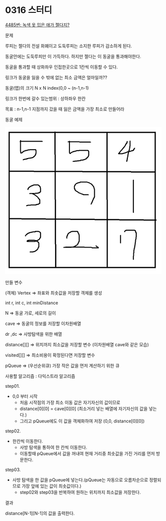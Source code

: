 # 0316 스터디

[4485번: 녹색 옷 입은 애가 젤다지?](https://www.acmicpc.net/problem/4485)

문제 

루피는 젤다의 전설 화폐이고 도둑루피는 소지한 루피가 감소하게 된다.

동굴안에는 도둑루피만 이 가득하다. 하지만 젤다는 이 동굴을 통과해야한다.

동굴을 통과할 때 상화좌우 인접한곳으로 1칸씩 이동할 수 있다.

링크가 동굴을 잃을 수 밖에 없는 최소 금액은 얼마일까??

동굴(맵)의 크기 N x N index(0,0 ~ (n-1,n-1) 

링크가 한번에 갈수 있는범위 : 상하좌우 한칸

목표 :  n-1,n-1 지점까지 갔을 때 잃은 금액을 가장 최소로 만들어라

동굴 예제

![표](README/Untitled.png)

만들 변수

(객체) Vertex ⇒ 좌표와 최솟값을 저장할 객체를 생성

int r, int c, int minDistance

N ⇒ 동굴 가로, 세로의 길이

cave ⇒ 동굴의 정보를 저장할 이차원배열

dr ,dc ⇒ 사방탐색을 위한 배열

distance[][] ⇒ 위치까지 최소값을 저장할 변수 (이차원배열 cave와 같은 모습)

visited[][] ⇒ 최소비용이 확정된다면 저장할 변수

pQueue ⇒ (우선순위큐) 가장 작은 값을 먼저 계산하기 위한 큐

사용할 알고리즘 : 다익스트라 알고리즘 

step01.

- 0,0 부터 시작
    - 처음 시작점의 가장 최소 이동 값은 자기자신의 값이므로
    - distance[0][0] = cave[0][0] (최소거리 넣는 배열에 자기자신의 값을 넣는다.)
    - 그리고 pQueue에도 이 값을 객체화하여 저장 (0,0, distance[0][0])

step02.

- 한칸씩 이동한다.
    - 사방 탐색을 통하여 한 칸씩 이동한다.
    - 이동할때 pQueue에서 값을 꺼내여 현재 거리중 최솟값을 가진 거리를 먼저 방문한다.

step03.

- 사방 탐색을 한 값을 pQueue에 넣는다.(pQueue는 자동으로 오름차순으로 정렬되므로 가장 앞에 있는 값이 최솟값이다.)
    - step02와 step03을 반복하여 원하는 위치까지 최소값을 저장한다.

결과

distance[N-1][N-1]의 값을 출력한다.
